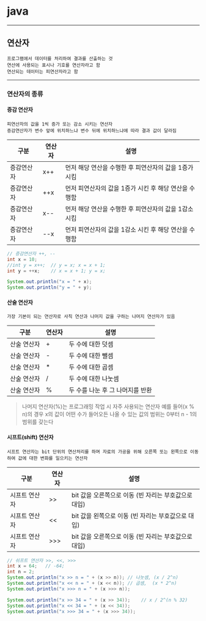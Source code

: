 # java
---
## 연산자
```
프로그램에서 데이터를 처리하여 결과를 산출하는 것
연산에 사용되는 표시나 기호를 연산자라고 함
연산되는 데이터는 피연산자라고 함
```
---
### 연산자의 종류
#### 증감 연산자
```
피연산자의 값을 1씩 증가 또는 감소 시키는 연산자
증감연산자가 변수 앞에 위치하느냐 변수 뒤에 위치하느냐에 따라 결과 값이 달라짐
```
| 구분 | 연산자 | 설명 |   
| ----- | ---- | --------|
| 증감연산자 |x++|먼저 해당 연산을 수행한 후 피연산자의 값을 1증가 시킴|
| 증감연산자 |++x|먼저 피연산자의 값을 1증가 시킨 후 해당 연산을 수행함|
| 증감연산자 |x--|먼저 해당 연산을 수행한 후 피연산자의 값을 1감소 시킴|
| 증감연산자 |--x|먼저 피연산자의 값을 1감소 시킨 후 해당 연산을 수행함|
``` java
// 증감연산자 ++, --
int x = 10;
//int y = x++;  // y = x; x = x + 1;
int y = ++x;    // x = x + 1; y = x;

System.out.println("x = " + x);
System.out.println("y = " + y);
```  

#### 산술 연산자
```
가장 기본이 되는 연산자로 사칙 연산과 나머지 값을 구하는 나머지 연산자가 있음
```
|구분|연산자|설명|   
|----|-----|-------|
|산술 연산자|+|두 수에 대한 덧셈|
|산술 연산자|-|두 수에 대한 뺄셈|
|산술 연산자|*|두 수에 대한 곱셈|
|산술 연산자|/|두 수에 대한 나눗셈|
|산술 연산자|%|두 수를 나눈 후 그 나머지를 반환|
> 나머지 연산자(%)는 프로그래밍 작업 시 자주 사용되는 연산자
예를 들어(x % n)의 경우 x의 값이 어떤 수가 들어오든 나올 수 있는 값의 범위는 0부터 n - 1의 범위를 갖는다

#### 시프트(shift) 연산자
```
시프트 연산자는 bit 단위의 연산처리를 하며 자료의 가공을 위해 오른쪽 또는 왼쪽으로 이동하여 값에 대한 변화를 일으키는 연산자
```
|구분|연산자|설명|
|----|-----|--------|
|시프트 연산자|>>|bit 값을 오른쪽으로 이동 (빈 자리는 부호값으로 대입)|
|시프트 연산자|<<|bit 값을 왼쪽으로 이동 (빈 자리는 부호값으로 대입)|
|시프트 연산자|>>>|bit 값을 오른쪽으로 이동 (빈 자리는 부호값으로 대입)|
``` java
// 쉬프트 연산자 >>, <<, >>>        
int x = 64;   // -64;
int n = 2;        
System.out.println("x >> n = " + (x >> n)); // 나눗셈, (x / 2^n)
System.out.println("x << n = " + (x << n)); // 곱셈,  (x * 2^n)
System.out.println("x >>> n = " + (x >>> n));

System.out.println("x >> 34 = " + (x >> 34));    // x / 2^(n % 32)
System.out.println("x << 34 = " + (x << 34));
System.out.println("x >>> 34 = " + (x >>> 34));
```